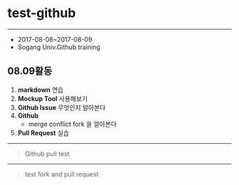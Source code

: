 # test-github
****
* 2017-08-08~2017-08-09
* Sogang Univ.Github training

## 08.09활동
1. __markdown__ 연습
2. __Mockup Tool__ 사용해보기
3. __Github Issue__ 무엇인지 알아본다
4. __Github__
    * merge  conflict  fork 을 알아본다
5. __Pull Request__ 실습

****

>Github pull test

***

>test fork and pull request

